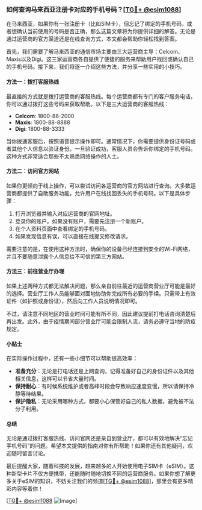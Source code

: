 ### 如何查询马来西亚注册卡对应的手机号码？[[TG💪+ @esim1088](https://t.me/s/esim1088)]

在马来西亚，如果你有一张注册卡（比如SIM卡），但忘记了绑定的手机号码，或者想确认当前使用的号码是否正确，那么这篇文章将为你提供详细的解答。无论是通过运营商的官方渠道还是在线查询方式，本文都会帮助你轻松找到答案。

首先，我们需要了解马来西亚的通信市场主要由三大运营商主导：Celcom、Maxis以及Digi。这三家运营商各自提供了便捷的服务来帮助用户找回或确认自己的手机号码。接下来，我们将逐一介绍这些方法，并分享一些实用的小技巧。

#### 方法一：拨打客服热线

最直接的方式就是拨打运营商的客服热线。每个运营商都有专门的客户服务电话，你可以通过拨打这些号码来获取帮助。以下是三大运营商的客服热线：

- **Celcom**: 1800-88-2000  
- **Maxis**: 1800-88-8888  
- **Digi**: 1800-88-3333  

当你拨通客服后，按照语音提示操作即可。通常情况下，你需要提供身份证号码或者其他个人信息以验证身份。一旦验证成功，客服人员会告诉你绑定的手机号码。这种方式非常适合那些不太熟悉网络操作的人士。

#### 方法二：访问官方网站

如果你更倾向于线上操作，可以尝试访问各运营商的官方网站进行查询。大多数运营商都提供了自助服务功能，允许用户在线找回丢失的手机号码。以下是具体步骤：

1. 打开浏览器并输入对应运营商的官网地址。
2. 登录你的账户。如果没有账户，需要先注册一个新账户。
3. 在个人资料页面中查看绑定的手机号码。
4. 如果发现信息有误，可以直接在线提交修改请求。

需要注意的是，在使用这种方法时，确保你的设备已经连接到安全的Wi-Fi网络，并且不要随意泄露个人信息给不可信的第三方网站。

#### 方法三：前往营业厅办理

如果上述两种方式都无法解决问题，那么亲自前往最近的运营商营业厅可能是最好的选择。营业厅工作人员能够面对面地协助你完成所有必要的手续。只需带上有效证件（如护照或身份证），然后向工作人员说明情况即可。

不过，请注意不同地区的营业时间可能有所不同，因此建议提前打电话咨询清楚后再出发。此外，由于疫情期间部分营业厅可能会限制人流，请务必遵守当地的防疫规定。

#### 小贴士

在实际操作过程中，还有一些小细节可以帮助提高效率：

- **准备充分**：无论是打电话还是上网查询，记得准备好自己的身份证件以及其他相关信息，这样可以节省大量时间。
- **保持耐心**：有时候系统维护或者高峰时段会导致响应速度变慢，所以请保持冷静等待结果。
- **保护隐私**：无论采用哪种方式，都要小心保管好自己的私人数据，避免被不法分子利用。

#### 总结

无论是通过拨打客服热线、访问官网还是亲自到营业厅，都可以有效地解决“忘记手机号码”的问题。希望本文提供的指南对你有所帮助！如果你还有其他疑问，欢迎随时留言讨论。

最后提醒大家，随着科技的发展，越来越多的人开始使用电子SIM卡（eSIM）。这种新型卡片不仅方便携带，还能随时随地切换不同的运营商服务。如果你想了解更多关于eSIM的知识，不妨关注我们的频道[[TG💪+ @esim1088](https://t.me/s/esim1088)]，那里会有更多精彩内容等着你！

[[TG💪+ @esim1088](https://t.me/s/esim1088) ![Image](https://i.postimg.cc/4NQfJmqS/Snipaste-2025-05-13-00-14-12.png)]